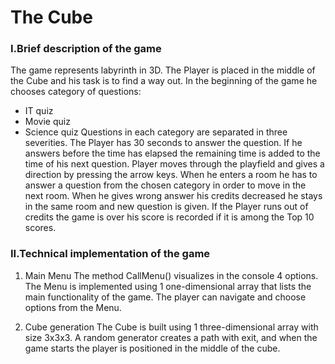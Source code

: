 The Cube
====================
### I.Brief description of the game

The game represents labyrinth in 3D. The Player is placed in the middle of the Cube and his task is to find a way out. In the beginning of the game he chooses category of questions:
*	IT quiz
*	Movie quiz
*	Science quiz
Questions in each category are separated in three severities. The Player has 30 seconds to
answer the question. If he answers before the time has elapsed the remaining time is added to the time
of his next question.
Player moves through the playfield and gives a direction by pressing the arrow keys. When he
enters a room he has to answer a question from the chosen category in order to move in the next room.
When he gives wrong answer his credits decreased he stays in the same room and new question is given.
If the Player runs out of credits the game is over his score is recorded if it is among the Top 10 scores.

### II.Technical implementation of the game

1. Main Menu
The method CallMenu() visualizes in the console 4 options. The Menu is implemented using
1 one-dimensional array that lists the main functionality of the game. The player can navigate and
choose options from the Menu.

2. Cube generation
The Cube is built using 1 three-dimensional array with size 3x3x3. A random generator creates a
path with exit, and when the game starts the player is positioned in the middle of the cube.
